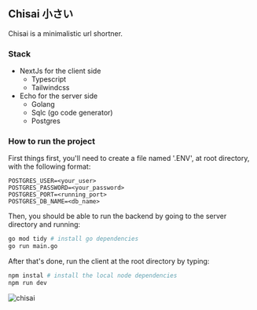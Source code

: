 ## Chisai 小さい
Chisai is a minimalistic url shortner.

### Stack
- NextJs for the client side
    - Typescript
    - Tailwindcss
- Echo for the server side
    - Golang
    - Sqlc (go code generator) 
    - Postgres

### How to run the project
First things first, you'll need to create a file named '.ENV', at root directory, with the following format:
```.env
POSTGRES_USER=<your_user>
POSTGRES_PASSWORD=<your_password>
POSTGRES_PORT=<running_port>
POSTGRES_DB_NAME=<db_name>
```
Then, you should be able to run the backend by going to the server directory and running:

```bash
go mod tidy # install go dependencies
go run main.go
```
After that's done, run the client at the root directory by typing:
```bash
npm instal # install the local node dependencies
npm run dev
```
![chisai](https://github.com/VitorGreff/chisai/assets/73392743/08adbef0-f3a2-4f01-94ab-8368fa08f99a)
